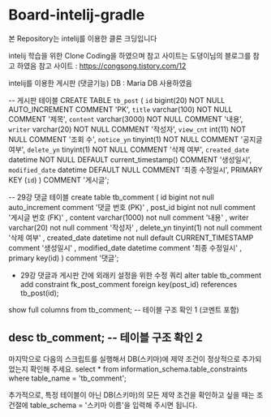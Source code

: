 # Board-intelij-gradle

본 Repository는 intelij를 이용한 클론 크딩입니다

intelij 학습을 위한 Clone Coding을 하였으며 참고 사이트는 도뎡이님의 블로그를 참고 하였음
참고 사이트 : https://congsong.tistory.com/12

intelij를 이용한 게시판 (댓글기능) 
DB : Maria DB 사용하였음

-- 게시판 테이블
CREATE TABLE `tb_post` (
    `id`            bigint(20)    NOT NULL AUTO_INCREMENT COMMENT 'PK',
    `title`         varchar(100)  NOT NULL COMMENT '제목',
    `content`       varchar(3000) NOT NULL COMMENT '내용',
    `writer`        varchar(20)   NOT NULL COMMENT '작성자',
    `view_cnt`      int(11)       NOT NULL COMMENT '조회 수',
    `notice_yn`     tinyint(1)    NOT NULL COMMENT '공지글 여부',
    `delete_yn`     tinyint(1)    NOT NULL COMMENT '삭제 여부',
    `created_date`  datetime      NOT NULL DEFAULT current_timestamp() COMMENT '생성일시',
    `modified_date` datetime               DEFAULT NULL COMMENT '최종 수정일시',
    PRIMARY KEY (`id`)
) COMMENT '게시글';

-- 29강 댓글 테이블
create table tb_comment (
      id bigint not null auto_increment comment '댓글 번호 (PK)'
    , post_id bigint not null comment '게시글 번호 (FK)'
    , content varchar(1000) not null comment '내용'
    , writer varchar(20) not null comment '작성자'
    , delete_yn tinyint(1) not null comment '삭제 여부'
    , created_date datetime not null default CURRENT_TIMESTAMP comment '생성일시'
    , modified_date datetime comment '최종 수정일시'
    , primary key(id)
) comment '댓글';

- 29강 댓글과 게시판 간에 외래키 설정을 위한 수정 쿼리
alter table tb_comment add constraint fk_post_comment foreign key(post_id) references tb_post(id);

show full columns from tb_comment; -- 테이블 구조 확인 1 (코멘트 포함)

desc tb_comment; -- 테이블 구조 확인 2
--------------------------------------------------------------------------------------------------------------------
마지막으로 다음의 스크립트를 실행해서 DB(스키마)에 제약 조건이 정상적으로 추가되었는지 확인해 주세요.
select *
from information_schema.table_constraints
where table_name = 'tb_comment';

추가적으로, 특정 테이블이 아닌 DB(스키마)의 모든 제약 조건을 확인하고 싶을 때는 조건절에 table_schema = '스키마 이름'을 입력해 주시면 됩니다.